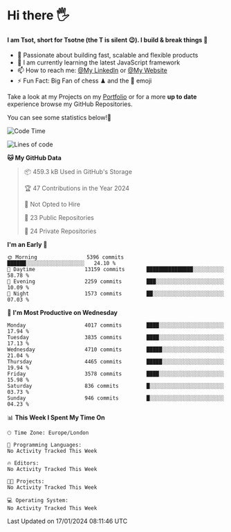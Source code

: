 # Hi there :raised_hand_with_fingers_splayed:
#### I am Tsot, short for Tsotne (the T is silent :wink:). I build & break things :space_invader:
- :telescope: Passionate about building fast, scalable and flexible products
- :seedling: I am currently learning the latest JavaScript framework 
- :mailbox: How to reach me: [@My LinkedIn](https://www.linkedin.com/in/tsotne-gvadzabia/) or [@My Website](https://tsotne.co.uk/contact)
- :zap: Fun Fact: Big Fan of chess ♟ and the 👾 emoji

Take a look at my Projects on my [Portfolio](https://tsotne.co.uk/) or for a more **up to date** experience browse my GitHub Repositories.

You can see some statistics below!:space_invader:
<!--START_SECTION:waka-->
![Code Time](http://img.shields.io/badge/Code%20Time-761%20hrs%202%20mins-blue)

![Lines of code](https://img.shields.io/badge/From%20Hello%20World%20I%27ve%20Written-8.6%20million%20lines%20of%20code-blue)

**🐱 My GitHub Data** 

> 📦 459.3 kB Used in GitHub's Storage 
 > 
> 🏆 47 Contributions in the Year 2024
 > 
> 🚫 Not Opted to Hire
 > 
> 📜 23 Public Repositories 
 > 
> 🔑 24 Private Repositories 
 > 
**I'm an Early 🐤** 

```text
🌞 Morning                5396 commits        ██████░░░░░░░░░░░░░░░░░░░   24.10 % 
🌆 Daytime                13159 commits       ███████████████░░░░░░░░░░   58.78 % 
🌃 Evening                2259 commits        ███░░░░░░░░░░░░░░░░░░░░░░   10.09 % 
🌙 Night                  1573 commits        ██░░░░░░░░░░░░░░░░░░░░░░░   07.03 % 
```
📅 **I'm Most Productive on Wednesday** 

```text
Monday                   4017 commits        ████░░░░░░░░░░░░░░░░░░░░░   17.94 % 
Tuesday                  3835 commits        ████░░░░░░░░░░░░░░░░░░░░░   17.13 % 
Wednesday                4710 commits        █████░░░░░░░░░░░░░░░░░░░░   21.04 % 
Thursday                 4465 commits        █████░░░░░░░░░░░░░░░░░░░░   19.94 % 
Friday                   3578 commits        ████░░░░░░░░░░░░░░░░░░░░░   15.98 % 
Saturday                 836 commits         █░░░░░░░░░░░░░░░░░░░░░░░░   03.73 % 
Sunday                   946 commits         █░░░░░░░░░░░░░░░░░░░░░░░░   04.23 % 
```


📊 **This Week I Spent My Time On** 

```text
🕑︎ Time Zone: Europe/London

💬 Programming Languages: 
No Activity Tracked This Week

🔥 Editors: 
No Activity Tracked This Week

🐱‍💻 Projects: 
No Activity Tracked This Week

💻 Operating System: 
No Activity Tracked This Week
```


 Last Updated on 17/01/2024 08:11:46 UTC
<!--END_SECTION:waka-->
